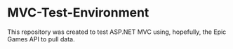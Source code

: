 # MVC-Test-Environment
This repository was created to test ASP.NET MVC using, hopefully, the Epic Games API to pull data. 
